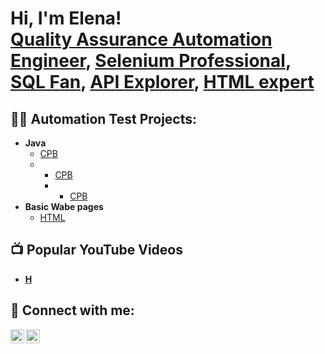 <h1>Hi, I'm Elena! <br><a href="https://github.com/Elenochka01">Quality Assurance Automation Engineer</a>, <a href="https://www.linkedin.com/in/elena-odnodvortseva/">Selenium Professional</a>, <br><a href="https://www.linkedin.com/in/elena-odnodvortseva/">SQL Fan</a>, <a href="https://www.linkedin.com/in/elena-odnodvortseva/">API Explorer</a>, <a href="https://www.linkedin.com/in/elena-odnodvortseva/">HTML expert</a>

<h2>👨‍💻 Automation Test Projects:</h2>

- <b>Java</b>
  - [CPB](http)
  - - [CPB](http)
    - - [CPB](http)
- <b>Basic Wabe pages</b>
  - [HTML](https://elenochka01.github.io/website/) <b>


<h2>📺 Popular YouTube Videos</h2>

- [H](https:/)


<h2> 🤳 Connect with me:</h2>

[<img align="left" alt="JoshMadakor | LinkedIn" width="22px" src="https://cdn.jsdelivr.net/npm/simple-icons@v3/icons/linkedin.svg" />][linkedin]
[<img align="left" alt="JoshMadakor | Instagram" width="22px" src="https://cdn.jsdelivr.net/npm/simple-icons@v3/icons/instagram.svg" />][instagram]

[instagram]: https://www.instagram.com/elenaulyana0123/
[linkedin]: https://www.linkedin.com/in/elena-odnodvortseva/

<!--
**joshmadakor1/joshmadakor1** is a ✨ _special_ ✨ repository because its `README.md` (this file) appears on your GitHub profile.

Here are some ideas to get you started:

- 🔭 I’m currently working on ...
- 🌱 I’m currently learning ...
- 👯 I’m looking to collaborate on ...
- 🤔 I’m looking for help with ...
- 💬 Ask me about ...
- 📫 How to reach me: ...
- 😄 Pronouns: ...
- ⚡ Fun fact: ...
-->
